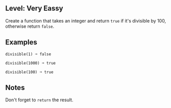 ## Level: Very Eassy

Create a function that takes an integer and return `true` if it's divisible by 100, otherwise return `false`.

## Examples
```
divisible(1) ➞ false

divisible(1000) ➞ true

divisible(100) ➞ true
```
## Notes
Don't forget to `return` the result.
